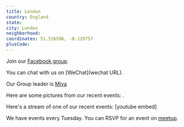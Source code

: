 ```yaml
---
title: London
country: England
state: 
city: London
neighborhood: 
coordinates: 51.516596, -0.129757
plusCode:
---
```

Join our [Facebook group](https://www.facebook.com/groups/free.code.camp.london).

You can chat with us on [WeChat](wechat URL).

Our Group leader is [Miya](freecodecamp.org/miya)

Here are some pictures from our recent events:
![]().

Here's a stream of one of our recent events:
[youtube embed]

We have events every Tuesday. You can RSVP for an event on [meetup](meetupurl).
